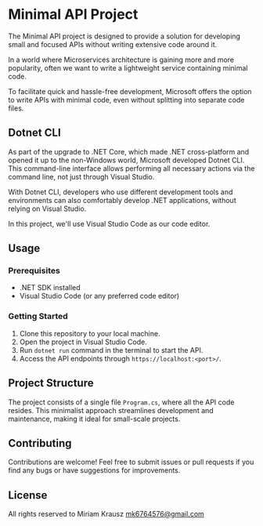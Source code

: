 # Minimal API Project

The Minimal API project is designed to provide a solution for developing small and focused APIs without writing extensive code around it.

In a world where Microservices architecture is gaining more and more popularity, often we want to write a lightweight service containing minimal code.

To facilitate quick and hassle-free development, Microsoft offers the option to write APIs with minimal code, even without splitting into separate code files.

## Dotnet CLI

As part of the upgrade to .NET Core, which made .NET cross-platform and opened it up to the non-Windows world, Microsoft developed Dotnet CLI. This command-line interface allows performing all necessary actions via the command line, not just through Visual Studio.

With Dotnet CLI, developers who use different development tools and environments can also comfortably develop .NET applications, without relying on Visual Studio.

In this project, we'll use Visual Studio Code as our code editor.

## Usage

### Prerequisites
- .NET SDK installed
- Visual Studio Code (or any preferred code editor)

### Getting Started
1. Clone this repository to your local machine.
2. Open the project in Visual Studio Code.
3. Run `dotnet run` command in the terminal to start the API.
4. Access the API endpoints through `https://localhost:<port>/`.

## Project Structure

The project consists of a single file `Program.cs`, where all the API code resides. This minimalist approach streamlines development and maintenance, making it ideal for small-scale projects.

## Contributing

Contributions are welcome! Feel free to submit issues or pull requests if you find any bugs or have suggestions for improvements.

## License

All rights reserved to Miriam Krausz mk6764576@gmail.com
